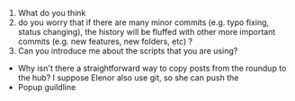 1. What do you think 
2. do you worry that if there are many minor commits (e.g. typo fixing, status changing), the history will be fluffed with other more important commits (e.g. new features, new folders, etc) ?
3. Can you introduce me about the scripts that you are using?
- Why isn't there a straightforward way to copy posts from the roundup to the hub? I suppose Elenor also use git, so she can push the 
- Popup guildline